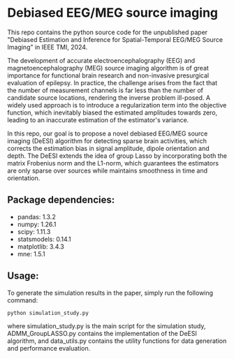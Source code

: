 # Debiased EEG/MEG source imaging

This repo contains the python source code for the unpublished paper "Debiased Estimation and Inference for Spatial-Temporal EEG/MEG Source Imaging" in IEEE TMI, 2024.

The development of accurate electroencephalography (EEG) and magnetoencephalography (MEG) source imaging algorithm is of great importance for functional brain research and non-invasive presurgical evaluation of epilepsy. In practice, the challenge arises from the fact that the number of measurement channels is far less than the number of candidate source locations, rendering the inverse problem ill-posed. A widely used approach is to introduce a regularization term into the objective function, which inevitably biased the estimated amplitudes towards zero, leading to an inaccurate estimation of the estimator's variance.

In this repo, our goal is to propose a novel debiased EEG/MEG source imaging (DeESI) algorithm for detecting sparse brain activities, which corrects the estimation bias in signal amplitude, dipole orientation and depth. The DeESI extends the idea of group Lasso by incorporating both the matrix Frobenius norm and the L1-norm, which guarantees the estimators are only sparse over sources while maintains smoothness in time and orientation.

## Package dependencies:

* pandas: 1.3.2
* numpy: 1.26.1
* scipy: 1.11.3
* statsmodels: 0.14.1
* matplotlib: 3.4.3
* mne: 1.5.1

## Usage:

To generate the simulation results in the paper, simply run the following command:

```bash
python simulation_study.py
```
where simulation_study.py is the main script for the simulation study, ADMM_GroupLASSO.py contains the implementation of the DeESI algorithm, and data_utils.py contains the utility functions for data generation and performance evaluation.



